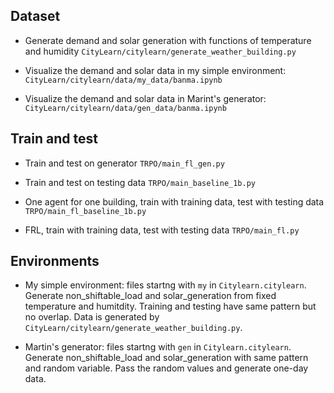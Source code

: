 ## Dataset
- Generate demand and solar generation with functions of temperature and humidity
`CityLearn/citylearn/generate_weather_building.py`

- Visualize the demand and solar data in my simple environment:
`CityLearn/citylearn/data/my_data/banma.ipynb`

- Visualize the demand and solar data in Marint's generator:
`CityLearn/citylearn/data/gen_data/banma.ipynb`

## Train and test

- Train and test on generator
`TRPO/main_fl_gen.py`

- Train and test on testing data
`TRPO/main_baseline_1b.py`

- One agent for one building, train with training data, test with testing data
`TRPO/main_fl_baseline_1b.py`

- FRL, train with training data, test with testing data
`TRPO/main_fl.py`

## Environments
- My simple environment: 
  files startng with `my` in `Citylearn.citylearn`. Generate non_shiftable_load and solar_generation from fixed temperature and humitdity. Training and testing have same pattern but no overlap. Data is generated by `CityLearn/citylearn/generate_weather_building.py`.

- Martin's generator: 
files startng with `gen` in `Citylearn.citylearn`. Generate non_shiftable_load and solar_generation with same pattern and random variable. Pass the random values and generate one-day data.